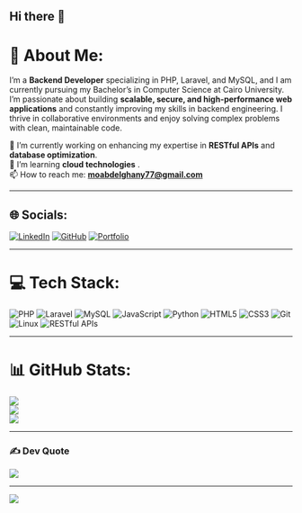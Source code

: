 ## Hi there 👋

# 💫 About Me:
I’m a **Backend Developer** specializing in PHP, Laravel, and MySQL, and I am currently pursuing my Bachelor’s in Computer Science at Cairo University. I’m passionate about building **scalable, secure, and high-performance web applications** and constantly improving my skills in backend engineering. I thrive in collaborative environments and enjoy solving complex problems with clean, maintainable code.

🔭 I’m currently working on enhancing my expertise in **RESTful APIs** and **database optimization**.  
🌱 I’m learning **cloud technologies** .  
📫 How to reach me: **moabdelghany77@gmail.com**  

---

## 🌐 Socials:
[![LinkedIn](https://img.shields.io/badge/LinkedIn-%230077B5.svg?logo=linkedin&logoColor=white)](https://www.linkedin.com/in/mohamed-abdelghany-3a53351b7) 
[![GitHub](https://img.shields.io/badge/GitHub-%23121011.svg?logo=github&logoColor=white)](https://github.com/abdelghany-77) 
[![Portfolio](https://img.shields.io/badge/Portfolio-%23000000.svg?logo=firefox&logoColor=#FF7139)](https://abdelghany-77.github.io) 

---

# 💻 Tech Stack:
![PHP](https://img.shields.io/badge/php-%23777BB4.svg?style=for-the-badge&logo=php&logoColor=white) 
![Laravel](https://img.shields.io/badge/laravel-%23FF2D20.svg?style=for-the-badge&logo=laravel&logoColor=white) 
![MySQL](https://img.shields.io/badge/mysql-%2300f.svg?style=for-the-badge&logo=mysql&logoColor=white) 
![JavaScript](https://img.shields.io/badge/javascript-%23323330.svg?style=for-the-badge&logo=javascript&logoColor=%23F7DF1E) 
![Python](https://img.shields.io/badge/python-3670A0?style=for-the-badge&logo=python&logoColor=ffdd54) 
![HTML5](https://img.shields.io/badge/html5-%23E34F26.svg?style=for-the-badge&logo=html5&logoColor=white) 
![CSS3](https://img.shields.io/badge/css3-%231572B6.svg?style=for-the-badge&logo=css3&logoColor=white) 
![Git](https://img.shields.io/badge/git-%23F05033.svg?style=for-the-badge&logo=git&logoColor=white) 
![Linux](https://img.shields.io/badge/linux-%23FCC624.svg?style=for-the-badge&logo=linux&logoColor=black) 
![RESTful APIs](https://img.shields.io/badge/RESTful%20APIs-%230072C6.svg?style=for-the-badge&logo=rest&logoColor=white)

---

# 📊 GitHub Stats:
![](https://github-readme-stats.vercel.app/api?username=abdelghany-77&theme=dracula&hide_border=false&include_all_commits=false&count_private=false)<br/>
![](https://github-readme-streak-stats.herokuapp.com/?user=abdelghany-77&theme=dracula&hide_border=false)<br/>
![](https://github-readme-stats.vercel.app/api/top-langs/?username=abdelghany-77&theme=dracula&hide_border=false&include_all_commits=false&count_private=false&layout=compact)

---

### ✍️ Dev Quote
![](https://quotes-github-readme.vercel.app/api?type=horizontal&theme=radical)

---

[![](https://visitcount.itsvg.in/api?id=abdelghany-77&icon=0&color=0)](https://visitcount.itsvg.in)
